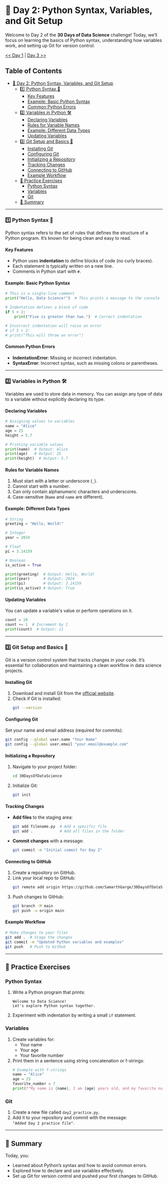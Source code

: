 # 📘 Day 2: Python Syntax, Variables, and Git Setup  

Welcome to Day 2 of the **30 Days of Data Science** challenge! Today, we’ll focus on learning the basics of Python syntax, understanding how variables work, and setting up Git for version control.


[<< Day 1](../README.md#-day-1) | [Day 3 >>](../03_Control%20Flow/03_Control%20Flow.md)


## Table of Contents  
- [📘 Day 2: Python Syntax, Variables, and Git Setup](#-day-2-python-syntax-variables-and-git-setup)
  - [1️⃣ Python Syntax 🐍](#1️⃣-python-syntax-)
    - [Key Features](#key-features)
    - [Example: Basic Python Syntax](#example-basic-python-syntax)
    - [Common Python Errors](#common-python-errors)
  - [2️⃣ Variables in Python 🛠](#2️⃣-variables-in-python-)
    - [Declaring Variables](#declaring-variables)
    - [Rules for Variable Names](#rules-for-variable-names)
    - [Example: Different Data Types](#example-different-data-types)
    - [Updating Variables](#updating-variables)
  - [3️⃣ Git Setup and Basics 🌟](#3️⃣-git-setup-and-basics-)
    - [Installing Git](#installing-git)
    - [Configuring Git](#configuring-git)
    - [Initializing a Repository](#initializing-a-repository)
    - [Tracking Changes](#tracking-changes)
    - [Connecting to GitHub](#connecting-to-github)
    - [Example Workflow](#example-workflow)
  - [🧠 Practice Exercises](#-practice-exercises)
    - [Python Syntax](#python-syntax)
    - [Variables](#variables)
    - [Git](#git)
  - [🌟 Summary](#-summary)
  
---

### 1️⃣ Python Syntax 🐍  

Python syntax refers to the set of rules that defines the structure of a Python program. It’s known for being clean and easy to read.  

#### Key Features  
- Python uses **indentation** to define blocks of code (no curly braces).  
- Each statement is typically written on a new line.  
- Comments in Python start with `#`.  

#### Example: Basic Python Syntax  
```python
# This is a single-line comment
print("Hello, Data Science!")  # This prints a message to the console

# Indentation defines a block of code
if 5 > 2:
    print("Five is greater than two.")  # Correct indentation

# Incorrect indentation will raise an error
# if 5 > 2:
# print("This will throw an error")
```

#### Common Python Errors  
- **IndentationError**: Missing or incorrect indentation.  
- **SyntaxError**: Incorrect syntax, such as missing colons or parentheses.  

---

### 2️⃣ Variables in Python 🛠  

Variables are used to store data in memory. You can assign any type of data to a variable without explicitly declaring its type.  

#### Declaring Variables  
```python
# Assigning values to variables
name = "Alice"
age = 25
height = 5.7

# Printing variable values
print(name)  # Output: Alice
print(age)   # Output: 25
print(height)  # Output: 5.7
```

#### Rules for Variable Names  
1. Must start with a letter or underscore (`_`).  
2. Cannot start with a number.  
3. Can only contain alphanumeric characters and underscores.  
4. Case-sensitive (`Name` and `name` are different).  

#### Example: Different Data Types  
```python
# String
greeting = "Hello, World!"

# Integer
year = 2024

# Float
pi = 3.14159

# Boolean
is_active = True

print(greeting)  # Output: Hello, World!
print(year)      # Output: 2024
print(pi)        # Output: 3.14159
print(is_active) # Output: True
```

#### Updating Variables  
You can update a variable's value or perform operations on it.  
```python
count = 10
count += 1  # Increment by 1
print(count)  # Output: 11
```

---

### 3️⃣ Git Setup and Basics 🌟  

Git is a version control system that tracks changes in your code. It’s essential for collaboration and maintaining a clean workflow in data science projects.

#### Installing Git  
1. Download and install Git from the [official website](https://git-scm.com/).  
2. Check if Git is installed:  
   ```bash
   git --version
   ```

#### Configuring Git  
Set your name and email address (required for commits):  
```bash
git config --global user.name "Your Name"
git config --global user.email "your.email@example.com"
```

#### Initializing a Repository  
1. Navigate to your project folder:  
   ```bash
   cd 30DaysOfDataScience
   ```
2. Initialize Git:  
   ```bash
   git init
   ```

#### Tracking Changes  
- **Add files** to the staging area:  
  ```bash
  git add filename.py  # Add a specific file
  git add .            # Add all files in the folder
  ```
- **Commit changes** with a message:  
  ```bash
  git commit -m "Initial commit for Day 2"
  ```

#### Connecting to GitHub  
1. Create a repository on GitHub.  
2. Link your local repo to GitHub:  
   ```bash
   git remote add origin https://github.com/SamarthGarge/30DaysOfDataScience.git
   ```
3. Push changes to GitHub:  
   ```bash
   git branch -M main
   git push -u origin main
   ```

#### Example Workflow  
```bash
# Make changes to your files
git add .  # Stage the changes
git commit -m "Updated Python variables and examples"
git push   # Push to GitHub
```

---

## 🧠 Practice Exercises  

### Python Syntax  
1. Write a Python program that prints:  
   ```
   Welcome to Data Science!
   Let's explore Python syntax together.
   ```  
2. Experiment with indentation by writing a small `if` statement.

### Variables  
1. Create variables for:  
   - Your name  
   - Your age  
   - Your favorite number  
2. Print them in a sentence using string concatenation or f-strings:  
   ```python
   # Example with f-strings
   name = "Alice"
   age = 25
   favorite_number = 7
   print(f"My name is {name}, I am {age} years old, and my favorite number is {favorite_number}.")
   ```

### Git  
1. Create a new file called `day2_practice.py`.  
2. Add it to your repository and commit with the message:  
   `"Added Day 2 practice file"`.

---

## 🌟 Summary  

Today, you:  
- Learned about Python’s syntax and how to avoid common errors.  
- Explored how to declare and use variables effectively.  
- Set up Git for version control and pushed your first changes to GitHub.  


